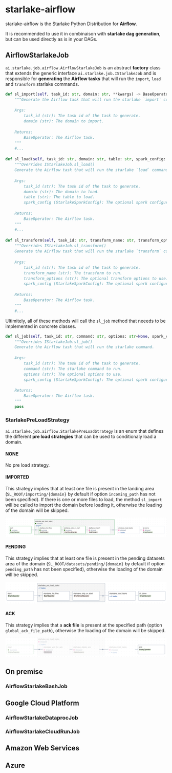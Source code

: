 # starlake-airflow

starlake-airflow is the Starlake Python Distribution for **Airflow**.

It is recommended to use it in combinaison with **starlake dag generation**, but can be used directly as is in your DAGs.

## AirflowStarlakeJob

`ai.starlake.job.airflow.AirflowStarlakeJob` is an abstract **factory** class that extends the generic interface `ai.starlake.job.IStarlakeJob` and is responsible for **generating** the **Airflow tasks** that will run the `import`, `load` and `transform` starlake commands.

```python
def sl_import(self, task_id: str, domain: str, **kwargs) -> BaseOperator:
    """Generate the Airflow task that will run the starlake `import` command.

    Args:
        task_id (str): The task id of the task to generate.
        domain (str): The domain to import.

    Returns:
        BaseOperator: The Airflow task.
    """
    #...

def sl_load(self, task_id: str, domain: str, table: str, spark_config: StarlakeSparkConfig=None,**kwargs) -> BaseOperator:
    """Overrides IStarlakeJob.sl_load()
    Generate the Airflow task that will run the starlake `load` command.

    Args:
        task_id (str): The task id of the task to generate.
        domain (str): The domain to load.
        table (str): The table to load.
        spark_config (StarlakeSparkConfig): The optional spark configuration to use.
  
    Returns:
        BaseOperator: The Airflow task.
    """
    #...

def sl_transform(self, task_id: str, transform_name: str, transform_options: str=None, spark_config: StarlakeSparkConfig=None, **kwargs) -> BaseOperator:
    """Overrides IStarlakeJob.sl_transform()
    Generate the Airflow task that will run the starlake `transform` command.

    Args:
        task_id (str): The task id of the task to generate.
        transform_name (str): The transform to run.
        transform_options (str): The optional transform options to use.
        spark_config (StarlakeSparkConfig): The optional spark configuration to use.
  
    Returns:
        BaseOperator: The Airflow task.
    """
    #...

```

Ultimitely, all of these methods will call the `sl_job` method that neeeds to be implemented in concrete classes.

```python
def sl_job(self, task_id: str, command: str, options: str=None, spark_config: StarlakeSparkConfig=None, **kwargs) -> BaseOperator:
    """Overrides IStarlakeJob.sl_job()
    Generate the Airflow task that will run the starlake command.

    Args:
        task_id (str): The task id of the task to generate.
        command (str): The starlake command to run.
        options (str): The optional options to use.
        spark_config (StarlakeSparkConfig): The optional spark configuration to use.
  
    Returns:
        BaseOperator: The Airflow task.
    """
    pass
```

### StarlakePreLoadStrategy

`ai.starlake.job.airflow.StarlakePreLoadStrategy` is an enum that defines the different **pre load strategies** that can be used to conditionaly load a domain.

#### NONE

No pre load strategy.

#### IMPORTED

This strategy implies that at least one file is present in the landing area (`SL_ROOT/importing/{domain}` by default if option `incoming_path` has not been specified). If there is one or more files to load, the method `sl_import` will be called to import the domain before loading it, otherwise the loading of the domain will be skipped.

![imported strategy example](images/imported.png)

#### PENDING

This strategy implies that at least one file is present in the pending datasets area of the domain (`SL_ROOT/datasets/pending/{domain}` by default if option `pending_path` has not been specified), otherwise the loading of the domain will be skipped.

![pending strategy example](images/pending.png)

#### ACK

This strategy implies that a **ack file** is present at the specified path (option `global_ack_file_path`), otherwise the loading of the domain will be skipped.

![ack strategy example](images/ack.png)

## On premise

### AirflowStarlakeBashJob

## Google Cloud Platform

### AirflowStarlakeDataprocJob

### AirflowStarlakeCloudRunJob

## Amazon Web Services

## Azure
